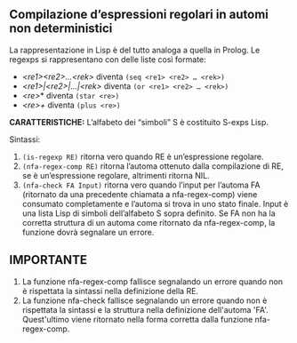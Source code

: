﻿## Compilazione d’espressioni regolari in automi non deterministici
La rappresentazione in Lisp è del tutto analoga a quella in Prolog. Le regexps si rappresentano con delle liste così formate: 
- *\<re1>\<re2>…\<rek>*  diventa `(seq <re1> <re2> … <rek>)` 
- *\<re1>|\<re2>|…|\<rek>* diventa `(or <re1> <re2> … <rek>)` 
- *\<re>** diventa `(star <re>)` 
- *\<re>+*   diventa `(plus <re>)` 

**CARATTERISTICHE:**
L’alfabeto dei “simboli” S è costituito S-exps Lisp. 

Sintassi:
1. `(is-regexp RE)` ritorna vero quando RE è un’espressione regolare.
2. `(nfa-regex-comp RE)` ritorna l’automa ottenuto dalla compilazione di RE, se è un’espressione regolare, altrimenti ritorna NIL.
3. `(nfa-check FA Input)` ritorna vero quando l’input per l’automa FA (ritornato da una precedente chiamata a nfa-regex-comp) viene consumato completamente e l’automa si trova in uno stato finale. Input è una lista Lisp di simboli dell’alfabeto S sopra definito. Se FA non ha la corretta struttura di un automa come ritornato da nfa-regex-comp, la funzione dovrà segnalare un errore.

## IMPORTANTE

1) La funzione nfa-regex-comp fallisce segnalando un errore quando non è rispettata la sintassi nella definizione della RE.
1) La funzione nfa-check fallisce segnalando un errore quando non è rispettata la sintassi e la struttura nella definizione dell'automa 'FA'. Quest'ultimo viene ritornato nella forma corretta dalla funzione nfa-regex-comp.
